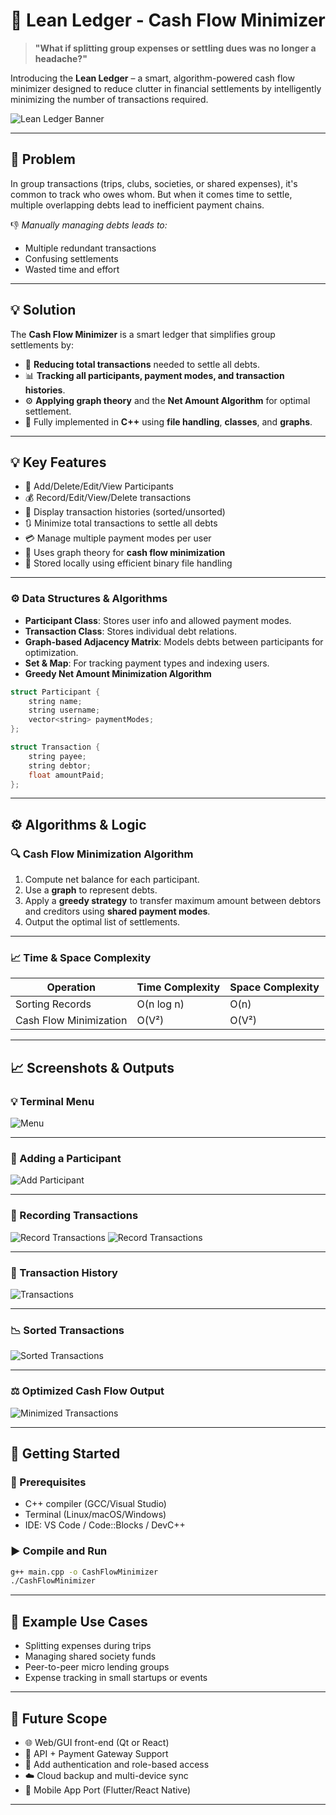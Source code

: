 # 💸 Lean Ledger - Cash Flow Minimizer

> **"What if splitting group expenses or settling dues was no longer a headache?"**

Introducing the **Lean Ledger** – a smart, algorithm-powered cash flow minimizer designed to reduce clutter in financial settlements by intelligently minimizing the number of transactions required.

![Lean Ledger Banner](images/banner.png) <!-- Replace with actual image path -->

---

## 🧩 Problem

In group transactions (trips, clubs, societies, or shared expenses), it's common to track who owes whom. But when it comes time to settle, multiple overlapping debts lead to inefficient payment chains.

👎 *Manually managing debts leads to:*

* Multiple redundant transactions
* Confusing settlements
* Wasted time and effort

---

## 💡 Solution

The **Cash Flow Minimizer** is a smart ledger that simplifies group settlements by:

* 🔁 **Reducing total transactions** needed to settle all debts.
* 📊 **Tracking all participants, payment modes, and transaction histories**.
* ⚙️ **Applying graph theory** and the **Net Amount Algorithm** for optimal settlement.
* 💾 Fully implemented in **C++** using **file handling**, **classes**, and **graphs**.

---

## 💡 Key Features

* 👤 Add/Delete/Edit/View Participants
* 💰 Record/Edit/View/Delete transactions
* 🧾 Display transaction histories (sorted/unsorted)
* 🔃 Minimize total transactions to settle all debts
* 💳 Manage multiple payment modes per user
* 🧠 Uses graph theory for **cash flow minimization**
* 🔐 Stored locally using efficient binary file handling

---

### ⚙️ Data Structures & Algorithms

* **Participant Class**: Stores user info and allowed payment modes.
* **Transaction Class**: Stores individual debt relations.
* **Graph-based Adjacency Matrix**: Models debts between participants for optimization.
* **Set & Map**: For tracking payment types and indexing users.
* **Greedy Net Amount Minimization Algorithm**

```cpp
struct Participant {
    string name;
    string username;
    vector<string> paymentModes;
};

struct Transaction {
    string payee;
    string debtor;
    float amountPaid;
};
```

---

## ⚙️ Algorithms & Logic

### 🔍 Cash Flow Minimization Algorithm

1. Compute net balance for each participant.
2. Use a **graph** to represent debts.
3. Apply a **greedy strategy** to transfer maximum amount between debtors and creditors using **shared payment modes**.
4. Output the optimal list of settlements.

---

### 📈 Time & Space Complexity

| Operation              | Time Complexity | Space Complexity |
| ---------------------- | --------------- | ---------------- |
| Sorting Records        | O(n log n)      | O(n)             |
| Cash Flow Minimization | O(V²)           | O(V²)            |

---

## 📈 Screenshots & Outputs

### 💡 Terminal Menu

![Menu](images/menu.png)

---

### 🧾 Adding a Participant

![Add Participant](images/adding_participants.png)

---

### 💸 Recording Transactions

![Record Transactions](images/transaction1.png)
![Record Transactions](images/transaction2.png)

---

### 📄 Transaction History

![Transactions](images/view_transactions.png)

---

### 📉 Sorted Transactions

![Sorted Transactions](images/view_transactions_sorted.png)

---

### ⚖️ Optimized Cash Flow Output

![Minimized Transactions](images/cash_flow_minimization.png)

---

## 🚀 Getting Started

### 🔧 Prerequisites

* C++ compiler (GCC/Visual Studio)
* Terminal (Linux/macOS/Windows)
* IDE: VS Code / Code::Blocks / DevC++

### ▶️ Compile and Run

```bash
g++ main.cpp -o CashFlowMinimizer
./CashFlowMinimizer
```

---

## 🧪 Example Use Cases

* Splitting expenses during trips
* Managing shared society funds
* Peer-to-peer micro lending groups
* Expense tracking in small startups or events

---

## 📍 Future Scope

* 🌐 Web/GUI front-end (Qt or React)
* 🔌 API + Payment Gateway Support
* 🔐 Add authentication and role-based access
* ☁️ Cloud backup and multi-device sync
* 📱 Mobile App Port (Flutter/React Native)

---
